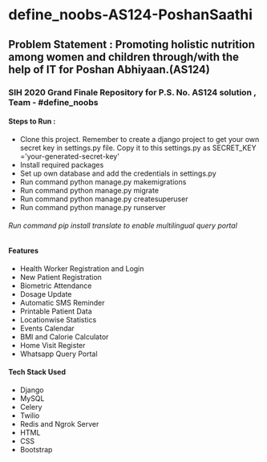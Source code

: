 # define_noobs-AS124-PoshanSaathi
## Problem Statement : Promoting holistic nutrition among women and children through/with the help of IT for Poshan Abhiyaan.(AS124)

### SIH 2020 Grand Finale Repository for P.S. No. AS124 solution , Team - #define_noobs


#### Steps to Run :
- Clone this project. Remember to create a django project to get your own secret key in settings.py file. Copy it to this settings.py as SECRET_KEY ='your-generated-secret-key'
- Install required packages
- Set up own database and add the credentials in settings.py
- Run command python manage.py makemigrations
- Run command python manage.py migrate
- Run command python manage.py createsuperuser
- Run command python manage.py runserver
###### Run command pip install translate to enable multilingual query portal

#### Features

- Health Worker Registration and Login
- New Patient Registration
- Biometric Attendance
- Dosage Update
- Automatic SMS Reminder
- Printable Patient Data
- Locationwise Statistics
- Events Calendar
- BMI and Calorie Calculator
- Home Visit Register
- Whatsapp Query Portal

#### Tech Stack Used

- Django
- MySQL
- Celery
- Twilio
- Redis and Ngrok Server
- HTML
- CSS
- Bootstrap
